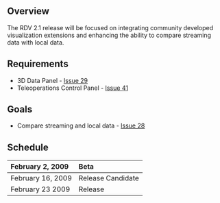 ## Overview ##

The RDV 2.1 release will be focused on integrating community developed visualization extensions and enhancing the ability to compare streaming data with local data.

## Requirements ##

  * 3D Data Panel - [Issue 29](https://code.google.com/p/rdv/issues/detail?id=29)
  * Teleoperations Control Panel - [Issue 41](https://code.google.com/p/rdv/issues/detail?id=41)

## Goals ##

  * Compare streaming and local data - [Issue 28](https://code.google.com/p/rdv/issues/detail?id=28)

## Schedule ##

| February 2, 2009 | Beta |
|:-----------------|:-----|
| February 16, 2009 | Release Candidate |
| February 23 2009 | Release |